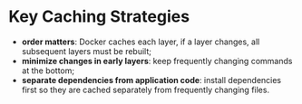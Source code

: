 # Key Caching Strategies

- **order matters**: Docker caches each layer, if a layer changes, all subsequent layers must be rebuilt;
- **minimize changes in early layers**: keep frequently changing commands at the bottom;
- **separate dependencies from application code**: install dependencies first so they are cached separately from frequently changing files.
